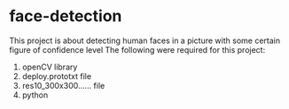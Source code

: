 # face-detection
This project is about detecting human faces in a picture with some certain figure of confidence level
The following were required for this project:

1. openCV library
2. deploy.prototxt file
3. res10_300x300...... file
4. python
